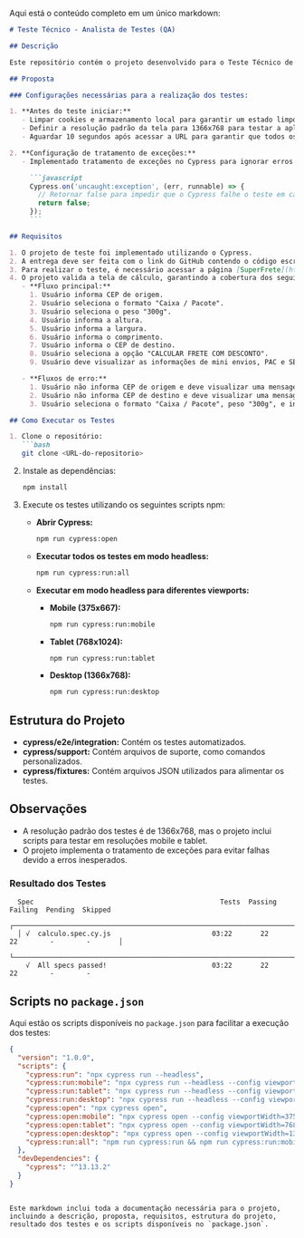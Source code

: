 Aqui está o conteúdo completo em um único markdown:

```markdown
# Teste Técnico - Analista de Testes (QA)

## Descrição

Este repositório contém o projeto desenvolvido para o Teste Técnico de Analista de Testes (QA) utilizando Cypress. O objetivo do teste é validar a tela de cálculo de frete do site [SuperFrete](https://web.superfrete.com/), cobrindo tanto o fluxo principal quanto cenários de erro.

## Proposta

### Configurações necessárias para a realização dos testes:

1. **Antes do teste iniciar:**
   - Limpar cookies e armazenamento local para garantir um estado limpo antes de cada teste.
   - Definir a resolução padrão da tela para 1366x768 para testar a aplicação de forma consistente.
   - Aguardar 10 segundos após acessar a URL para garantir que todos os serviços e elementos da página carreguem completamente.

2. **Configuração de tratamento de exceções:**
   - Implementado tratamento de exceções no Cypress para ignorar erros não tratados:

     ```javascript
     Cypress.on('uncaught:exception', (err, runnable) => {
       // Retornar false para impedir que o Cypress falhe o teste em caso de exceção não tratada
       return false;
     });
     ```

## Requisitos

1. O projeto de teste foi implementado utilizando o Cypress.
2. A entrega deve ser feita com o link do GitHub contendo o código escrito para o projeto e os comandos para a execução dos testes.
3. Para realizar o teste, é necessário acessar a página [SuperFrete](https://web.superfrete.com/) (não é necessário login).
4. O projeto valida a tela de cálculo, garantindo a cobertura dos seguintes fluxos:
   - **Fluxo principal:**
     1. Usuário informa CEP de origem.
     2. Usuário seleciona o formato "Caixa / Pacote".
     3. Usuário seleciona o peso "300g".
     4. Usuário informa a altura.
     5. Usuário informa a largura.
     6. Usuário informa o comprimento.
     7. Usuário informa o CEP de destino.
     8. Usuário seleciona a opção "CALCULAR FRETE COM DESCONTO".
     9. Usuário deve visualizar as informações de mini envios, PAC e SEDEX.

   - **Fluxos de erro:**
     1. Usuário não informa CEP de origem e deve visualizar uma mensagem de erro.
     2. Usuário não informa CEP de destino e deve visualizar uma mensagem de erro.
     3. Usuário seleciona o formato "Caixa / Pacote", peso "300g", e informa dimensões inválidas (altura < 0.4 cm, largura < 8 cm, comprimento < 13 cm) e deve visualizar três mensagens de erro.

## Como Executar os Testes

1. Clone o repositório:
   ```bash
   git clone <URL-do-repositorio>
   ```

2. Instale as dependências:
   ```bash
   npm install
   ```

3. Execute os testes utilizando os seguintes scripts npm:

   - **Abrir Cypress:**
     ```bash
     npm run cypress:open
     ```

   - **Executar todos os testes em modo headless:**
     ```bash
     npm run cypress:run:all
     ```

   - **Executar em modo headless para diferentes viewports:**
     - **Mobile (375x667):**
       ```bash
       npm run cypress:run:mobile
       ```

     - **Tablet (768x1024):**
       ```bash
       npm run cypress:run:tablet
       ```

     - **Desktop (1366x768):**
       ```bash
       npm run cypress:run:desktop
       ```

## Estrutura do Projeto

- **cypress/e2e/integration:** Contém os testes automatizados.
- **cypress/support:** Contém arquivos de suporte, como comandos personalizados.
- **cypress/fixtures:** Contém arquivos JSON utilizados para alimentar os testes.

## Observações

- A resolução padrão dos testes é de 1366x768, mas o projeto inclui scripts para testar em resoluções mobile e tablet.
- O projeto implementa o tratamento de exceções para evitar falhas devido a erros inesperados.

### Resultado dos Testes

```plaintext
  Spec                                              Tests  Passing  Failing  Pending  Skipped
  ┌──────────────────────────────────────────────────────────────────────────────────────────────┐
  │ √  calculo.spec.cy.js                         03:22       22       22        -        -       │
  └──────────────────────────────────────────────────────────────────────────────────────────────┘
    √  All specs passed!                          03:22       22       22        -        -       
```

## Scripts no `package.json`

Aqui estão os scripts disponíveis no `package.json` para facilitar a execução dos testes:

```json
{
  "version": "1.0.0",
  "scripts": {
    "cypress:run": "npx cypress run --headless",
    "cypress:run:mobile": "npx cypress run --headless --config viewportWidth=375,viewportHeight=667",
    "cypress:run:tablet": "npx cypress run --headless --config viewportWidth=768,viewportHeight=1024",
    "cypress:run:desktop": "npx cypress run --headless --config viewportWidth=1366,viewportHeight=768",
    "cypress:open": "npx cypress open",
    "cypress:open:mobile": "npx cypress open --config viewportWidth=375,viewportHeight=667",
    "cypress:open:tablet": "npx cypress open --config viewportWidth=768,viewportHeight=1024",
    "cypress:open:desktop": "npx cypress open --config viewportWidth=1366,viewportHeight=768",
    "cypress:run:all": "npm run cypress:run && npm run cypress:run:mobile && npm run cypress:run:tablet && npm run cypress:run:desktop"
  },
  "devDependencies": {
    "cypress": "^13.13.2"
  }
}
```
```

Este markdown inclui toda a documentação necessária para o projeto, incluindo a descrição, proposta, requisitos, estrutura do projeto, resultado dos testes e os scripts disponíveis no `package.json`.
